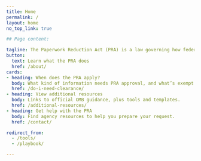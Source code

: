 ```yaml
---
title: Home
permalink: /
layout: home
no_top_link: true

## Page content:

tagline: The Paperwork Reduction Act (PRA) is a law governing how federal agencies collect information from the public.
button:
  text: Learn what the PRA does
  href: /about/
cards:
- heading: When does the PRA apply?
  body: What kind of information needs PRA approval, and what’s exempt.
  href: /do-i-need-clearance/
- heading: View additional resources
  body: Links to official OMB guidance, plus tools and templates.
  href: /additional-resources/
- heading: Get help with the PRA
  body: Find agency resources to help you prepare your request.
  href: /contact/

redirect_from:
  - /tools/
  - /playbook/

---
```

